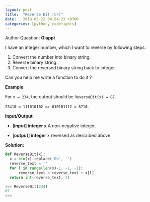 ```yaml
---
layout: post
title:  "Reverse Bit [CF]"
date:   2018-05-22 04:04:23 +0700
categories: [python, codefights]
---
```


Author Question: **Giappi**

I have an integer number, which I want to reverse by following steps:

1. Convert the number into binary string.
2. Reverse binary string.
3. Convert the reversed binary string back to integer.

Can you help me write a function to do it ?

**Example**

For `x = 234`, the output should be `ReverseBit(x) = 87`.

`23410 = 111010102 => 010101112 = 8710`.

**Input/Output**

* **[input] integer x**
  A non-negative integer.

* **[output] integer**
  x reversed as described above.

**Solution:**

```python
def ReverseBit(x):
  x = bin(x).replace('0b', '')
  reverse_text = ''
  for l in range(len(x)-1, -1, -1):
      reverse_text = reverse_text + x[l]
  return int(reverse_text, 2)

>>> ReverseBit(234)
87
>>>
```
